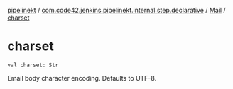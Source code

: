 [pipelinekt](../../index.md) / [com.code42.jenkins.pipelinekt.internal.step.declarative](../index.md) / [Mail](index.md) / [charset](./charset.md)

# charset

`val charset: Str`

Email body character encoding. Defaults to UTF-8.

